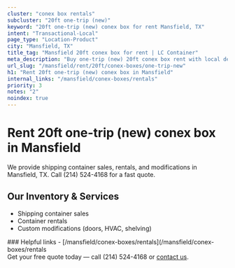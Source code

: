 ```yaml
---
cluster: "conex box rentals"
subcluster: "20ft one-trip (new)"
keyword: "20ft one-trip (new) conex box for rent Mansfield, TX"
intent: "Transactional-Local"
page_type: "Location-Product"
city: "Mansfield, TX"
title_tag: "Mansfield 20ft conex box for rent | LC Container"
meta_description: "Buy one-trip (new) 20ft conex box rent with local delivery in Mansfield, TX. LC Container — local Since 2003. Request a fast quote today."
url_slug: "/mansfield/rent/20ft/conex-boxes/one-trip-new"
h1: "Rent 20ft one-trip (new) conex box in Mansfield"
internal_links: "/mansfield/conex-boxes/rentals"
priority: 3
notes: "2"
noindex: true
---
```


# Rent 20ft one-trip (new) conex box in Mansfield

We provide shipping container sales, rentals, and modifications in Mansfield, TX. Call (214) 524-4168 for a fast quote.

## Our Inventory & Services
- Shipping container sales
- Container rentals
- Custom modifications (doors, HVAC, shelving)

<div data-section="internal-links">
### Helpful links
- [/mansfield/conex-boxes/rentals](/mansfield/conex-boxes/rentals
</div>

<div data-section="cta">
Get your free quote today — call (214) 524-4168 or <a href="/contact">contact us</a>.
</div>

<script type="application/ld+json">{"@context":"https://schema.org","@type":"FAQPage","mainEntity":[{"@type":"Question","name":"How much does delivery cost in Mansfield, TX?","acceptedAnswer":{"@type":"Answer","text":"Delivery costs vary by distance and container size. Most deliveries in Mansfield, TX range from $150-$300. Call (214) 524-4168 for an exact quote based on your specific location."}},{"@type":"Question","name":"Do you offer financing or payment plans?","acceptedAnswer":{"@type":"Answer","text":"We accept major credit cards, checks, and can discuss commercial terms for bulk purchases. Call (214) 524-4168 to discuss options."}},{"@type":"Question","name":"Can you customize containers in Mansfield, TX?","acceptedAnswer":{"@type":"Answer","text":"Yes — we perform modifications like doors, HVAC, insulation, and shelving. Request a custom quote at (214) 524-4168 or via our contact form."}}]}</script>
